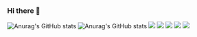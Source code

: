 ### Hi there 👋

<!--
**jaeyoung99-lee/jaeyoung99-lee** is a ✨ _special_ ✨ repository because its `README.md` (this file) appears on your GitHub profile.

Here are some ideas to get you started:

- 🔭 I’m currently working on ...
- 🌱 I’m currently learning ...
- 👯 I’m looking to collaborate on ...
- 🤔 I’m looking for help with ...
- 💬 Ask me about ...
- 📫 How to reach me: ...
- 😄 Pronouns: ...
- ⚡ Fun fact: ...
-->

![Anurag's GitHub stats](https://github-readme-stats.vercel.app/api/top-langs/?username=jaeyoung99-lee&exclude_repo=jaeyoung99-lee.github.io&layout=compact&theme=blue-green)
![Anurag's GitHub stats](https://github-readme-stats.vercel.app/api?username=jaeyoung99-lee&show_icons=true&theme=blue-green)
![](https://github-profile-summary-cards.vercel.app/api/cards/profile-details?username=jaeyoung99-lee&theme=blue-green)
![](https://github-profile-summary-cards.vercel.app/api/cards/most-commit-language?username=jaeyoung99-lee&theme=blue-green)
![](https://github-profile-summary-cards.vercel.app/api/cards/repos-per-language?username=jaeyoung99-lee&theme=blue-green)
![](https://github-profile-summary-cards.vercel.app/api/cards/stats?username=jaeyoung99-lee&theme=blue-green)
![](https://github-profile-summary-cards.vercel.app/api/cards/productive-time?username=jaeyoung99-lee&theme=blue-green)

